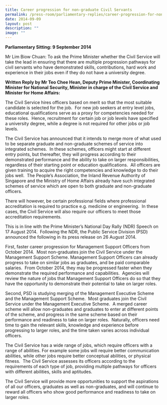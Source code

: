 ```yaml
---
title: Career progression for non‑graduate Civil Servants
permalink: /press-room/parliamentary-replies/career-progression-for-non-graduate-civil-servants/
date: 2014-09-09
layout: post
description: ""
image: ""
---
```


**Parliamentary Sitting: 9 September 2014**

Mr Lim Biow Chuan: To ask the Prime Minister whether the Civil Service will take the lead in ensuring that there are multiple progression pathways for civil servants who have demonstrated skills, contributions, hard work and experience in their jobs even if they do not have a university degree.

**Written Reply by Mr Teo Chee Hean, Deputy Prime Minister, Coordinating Minister for National Security, Minister in charge of the Civil Service and Minister for Home Affairs:**

The Civil Service hires officers based on merit so that the most suitable candidate is selected for the job.  For new job seekers at entry level jobs, educational qualifications serve as a proxy for competencies needed for these roles.  Hence, recruitment for certain job or job levels have specified a university degree, while a degree is not required for other jobs or job levels.

The Civil Service has announced that it intends to merge more of what used to be separate graduate and non-graduate schemes of service into integrated schemes.  In these schemes, officers might start at different entry points, but thereafter, they will progress according to their demonstrated performance and the ability to take on larger responsibilities, regardless of their starting point or education qualifications.  All officers are given training to acquire the right competencies and knowledge to do their jobs well.  The People’s Association, the Inland Revenue Authority of Singapore and the Ministry of Home Affairs already have such integrated schemes of service which are open to both graduate and non-graduate officers.

There will however, be certain professional fields where professional accreditation is required to practice e.g. medicine or engineering.  In these cases, the Civil Service will also require our officers to meet those accreditation requirements.   

This is in line with the Prime Minister’s National Day Rally (NDR) Speech on 17 August 2014.  Following the NDR, the Public Service Division (PSD) announced the following in its press release on 26 August 2014.

First, faster career progression for Management Support Officers from October 2014.  Most non-graduates join the Civil Service under the Management Support Scheme. Management Support Officers can already progress to take on similar jobs as graduates, and be paid comparable salaries.  From October 2014, they may be progressed faster when they demonstrate the required performance and capabilities.  Agencies will review the nature of jobs that Management Support Officers do so that they have the opportunity to demonstrate their potential to take on larger roles.

Second, PSD is studying merging of the Management Executive Scheme and the Management Support Scheme.  Most graduates join the Civil Service under the Management Executive Scheme.  A merged career scheme will allow non-graduates and graduates to enter at different points of the scheme, and progress in the same scheme based on their performance and readiness to take on larger roles.  Naturally, officers need time to gain the relevant skills, knowledge and experience before progressing to larger roles, and the time taken varies across individual officers.

The Civil Service has a wide range of jobs, which require officers with a range of abilities. For example some jobs will require better communication abilities, while other jobs require better conceptual abilities, or physical fitness.  The Civil Service assesses its officers according to the requirements of each type of job, providing multiple pathways for officers with different abilities, skills and aptitudes.

The Civil Service will provide more opportunities to support the aspirations of all our officers, graduates as well as non-graduates, and will continue to reward all officers who show good performance and readiness to take on larger roles.